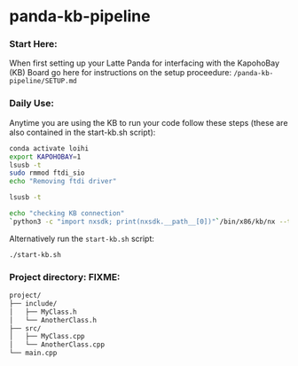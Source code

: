 # panda-kb-pipeline


### Start Here: 
When first setting up your Latte Panda for interfacing with the KapohoBay (KB) Board go here for instructions on the setup proceedure: `/panda-kb-pipeline/SETUP.md`


### Daily Use:
Anytime you are using the KB to run your code follow these steps (these are also contained in the start-kb.sh script):

```bash
conda activate loihi
export KAPOHOBAY=1
lsusb -t
sudo rmmod ftdi_sio
echo "Removing ftdi driver"

lsusb -t

echo "checking KB connection" 
`python3 -c "import nxsdk; print(nxsdk.__path__[0])"`/bin/x86/kb/nx --test-fpio
```

Alternatively run the `start-kb.sh` script:
```
./start-kb.sh
```

### Project directory: FIXME: 
```bash
project/
├── include/
│   ├── MyClass.h
│   └── AnotherClass.h
├── src/
│   ├── MyClass.cpp
│   └── AnotherClass.cpp
└── main.cpp

```
